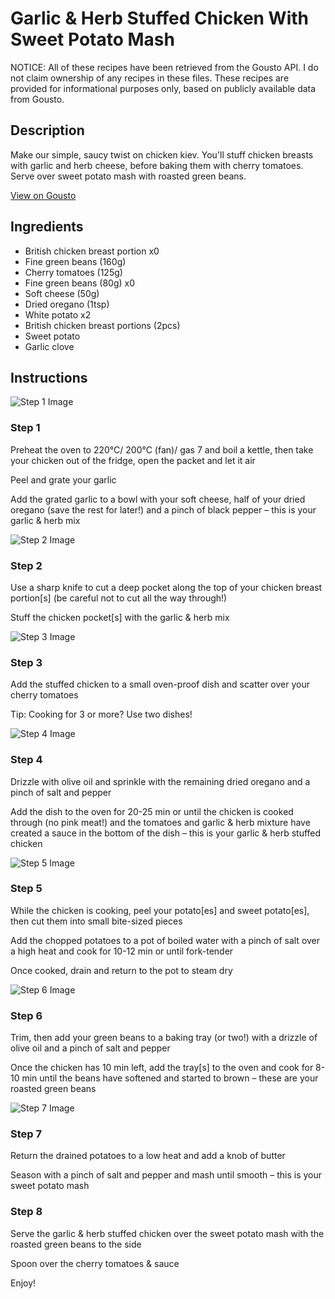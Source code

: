 # Garlic & Herb Stuffed Chicken With Sweet Potato Mash

NOTICE: All of these recipes have been retrieved from the Gousto API. I do not claim ownership of any recipes in these files. These recipes are provided for informational purposes only, based on publicly available data from Gousto.

## Description

Make our simple, saucy twist on chicken kiev. You'll stuff chicken breasts with garlic and herb cheese, before baking them with cherry tomatoes. Serve over sweet potato mash with roasted green beans.

[View on Gousto](https://www.gousto.co.uk/recipes/cookbook/garlic-herb-stuffed-chicken-with-sweet-potato-mash)

## Ingredients

- British chicken breast portion x0
- Fine green beans (160g)
- Cherry tomatoes (125g)
- Fine green beans (80g) x0
- Soft cheese (50g)
- Dried oregano (1tsp)
- White potato x2
- British chicken breast portions (2pcs)
- Sweet potato
- Garlic clove

## Instructions

![Step 1 Image](https://production-media.gousto.co.uk/cms/recipe-step-image/step-1-1-1615303235940-x200.jpg)

### Step 1

Preheat the oven to 220°C/ 200°C (fan)/ gas 7 and boil a kettle, then take your chicken out of the fridge, open the packet and let it air

Peel and grate your garlic

Add the grated garlic to a bowl with your soft cheese, half of your dried oregano (save the rest for later!) and a pinch of black pepper – this is your garlic & herb mix

![Step 2 Image](https://production-media.gousto.co.uk/cms/recipe-step-image/step-2-1-1615303256489-x200.jpg)

### Step 2

Use a sharp knife to cut a deep pocket along the top of your chicken breast portion[s] (be careful not to cut all the way through!)

Stuff the chicken pocket[s] with the garlic & herb mix

![Step 3 Image](https://production-media.gousto.co.uk/cms/recipe-step-image/step-3-1-1615303278833-x200.jpg)

### Step 3

Add the stuffed chicken to a small oven-proof dish and scatter over your cherry tomatoes

Tip: Cooking for 3 or more? Use two dishes!

![Step 4 Image](https://production-media.gousto.co.uk/cms/recipe-step-image/step-4-1615303298438-x200.jpg)

### Step 4

Drizzle with olive oil and sprinkle with the remaining dried oregano and a pinch of salt and pepper

Add the dish to the oven for 20-25 min or until the chicken is cooked through (no pink meat!) and the tomatoes and garlic & herb mixture have created a sauce in the bottom of the dish – this is your garlic & herb stuffed chicken

![Step 5 Image](https://production-media.gousto.co.uk/cms/recipe-step-image/step-5-1-1615303309023-x200.jpg)

### Step 5

While the chicken is cooking, peel your potato[es] and sweet potato[es], then cut them into small bite-sized pieces

Add the chopped potatoes to a pot of boiled water with a pinch of salt over a high heat and cook for 10-12 min or until fork-tender

Once cooked, drain and return to the pot to steam dry

![Step 6 Image](https://production-media.gousto.co.uk/cms/recipe-step-image/step-6-1615303396204-x200.jpg)

### Step 6

Trim, then add your green beans to a baking tray (or two!) with a drizzle of olive oil and a pinch of salt and pepper

Once the chicken has 10 min left, add the tray[s] to the oven and cook for 8-10 min until the beans have softened and started to brown – these are your roasted green beans

![Step 7 Image](https://production-media.gousto.co.uk/cms/recipe-step-image/step-7-1615303419679-x200.jpg)

### Step 7

Return the drained potatoes to a low heat and add a knob of butter

Season with a pinch of salt and pepper and mash until smooth – this is your sweet potato mash

### Step 8

Serve the garlic & herb stuffed chicken over the sweet potato mash with the roasted green beans to the side

Spoon over the cherry tomatoes & sauce

Enjoy!

